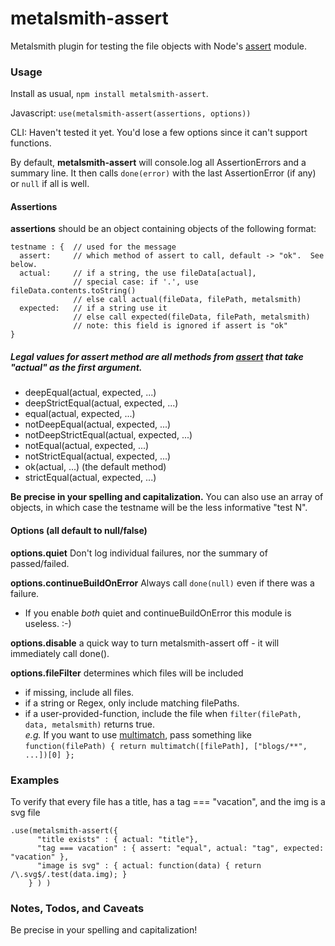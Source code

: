 # metalsmith-assert
Metalsmith plugin for testing the file objects with Node's [assert](https://nodejs.org/api/assert.html) module.  

### Usage

Install as usual,  `npm install metalsmith-assert`.

Javascript:  `use(metalsmith-assert(assertions, options))`

CLI: Haven't tested it yet.  You'd lose a few options since it can't support functions.

By default, **metalsmith-assert** will console.log all AssertionErrors and a summary line.
It then calls `done(error)` with the last AssertionError (if any) or `null` if all is well.

#### Assertions

**assertions** should be an object containing objects of the following format:

    testname : {  // used for the message
      assert:     // which method of assert to call, default -> "ok".  See below.
      actual:     // if a string, the use fileData[actual],
                  // special case: if '.', use fileData.contents.toString()
                  // else call actual(fileData, filePath, metalsmith)
      expected:   // if a string use it
                  // else call expected(fileData, filePath, metalsmith)
                  // note: this field is ignored if assert is "ok"
    }

##### Legal values for assert method are all methods from [assert](https://nodejs.org/api/assert.html) that take "actual" as the first argument.

 - deepEqual(actual, expected, ...)
 - deepStrictEqual(actual, expected, ...)
 - equal(actual, expected, ...)
 - notDeepEqual(actual, expected, ...)
 - notDeepStrictEqual(actual, expected, ...)
 - notEqual(actual, expected, ...)
 - notStrictEqual(actual, expected, ...)
 - ok(actual, ...) (the default method)
 - strictEqual(actual, expected, ...)

**Be precise in your spelling and capitalization.**  You can also use an array of objects, in which case the testname will be the less informative "test N".


#### Options (all default to null/false)

**options.quiet**  Don't log individual failures, nor the summary of passed/failed.

**options.continueBuildOnError** Always call `done(null)` even if there was a failure.

 - If you enable _both_ quiet and continueBuildOnError this module is useless.  :-)

**options.disable** a quick way to turn metalsmith-assert off - it will immediately call done().

**options.fileFilter** determines which files will be included
 - if missing, include all files.
 - if a string or Regex, only include matching filePaths.
 - if a user-provided-function, include the file when `filter(filePath, data, metalsmith)` returns true.  
 _e.g._ If you want to use [multimatch](https://www.npmjs.com/package/multimatch), pass something like `function(filePath) { return multimatch([filePath], ["blogs/**", ...])[0] };`


### Examples

To verify that every file has a title, has a tag === "vacation", and the img is a svg file

    .use(metalsmith-assert({
          "title exists" : { actual: "title"},
          "tag === vacation" : { assert: "equal", actual: "tag", expected: "vacation" },
          "image is svg" : { actual: function(data) { return /\.svg$/.test(data.img); }
        } ) )



### Notes, Todos, and Caveats

Be precise in your spelling and capitalization!
